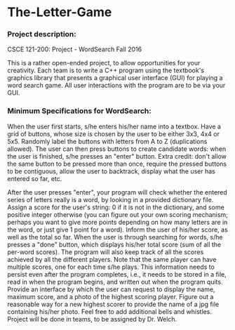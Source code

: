 # The-Letter-Game

### Project description:

CSCE 121-200: Project - WordSearch
Fall 2016

This is a rather open-ended project, to allow opportunities for your creativity. Each team is to write a C++ program using the textbook's graphics library that presents a graphical user interface (GUI) for playing a word search game. All user interactions with the program are to be via your GUI.

### Minimum Specifications for WordSearch:

When the user first starts, s/he enters his/her name into a textbox.
Have a grid of buttons, whose size is chosen by the user to be either 3x3, 4x4 or 5x5. Randomly label the buttons with letters from A to Z (duplications allowed).
The user can then press buttons to create candidate words: when the user is finished, s/he presses an "enter" button.
Extra credit: don't allow the same button to be pressed more than once, require the pressed buttons to be contiguous, allow the user to backtrack, display what the user has entered so far, etc.

After the user presses "enter", your program will check whether the entered series of letters really is a word, by looking in a provided dictionary file.
Assign a score for the user's string: 0 if it is not in the dictionary, and some positive integer otherwise (you can figure out your own scoring mechanism; perhaps you want to give more points depending on how many letters are in the word, or just give 1 point for a word). Inform the user of his/her score, as well as the total so far.
When the user is through searching for words, s/he presses a "done" button, which displays his/her total score (sum of all the per-word scores).
The program will also keep track of all the scores achieved by all the different players. Note that the same player can have multiple scores, one for each time s/he plays. This information needs to persist even after the program completes, i.e., it needs to be stored in a file, read in when the program begins, and written out when the program quits.
Provide an interface by which the user can request to display the name, maximum score, and a photo of the highest scoring player. Figure out a reasonable way for a new highest scorer to provide the name of a jpg file containing his/her photo.
Feel free to add additional bells and whistles.
Project will be done in teams, to be assigned by Dr. Welch.
